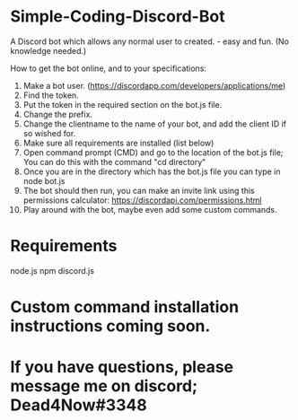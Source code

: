 # Simple-Coding-Discord-Bot
A Discord bot which allows any normal user to created. - easy and fun. (No knowledge needed.)

How to get the bot online, and to your specifications:

1. Make a bot user. (https://discordapp.com/developers/applications/me)
2. Find the token.
3. Put the token in the required section on the bot.js file.
4. Change the prefix.
5. Change the clientname to the name of your bot, and add the client ID if so wished for.
6. Make sure all requirements are installed (list below)
7. Open command prompt (CMD) and go to the location of the bot.js file; You can do this with the command "cd directory"
8. Once you are in the directory which has the bot.js file you can type in node bot.js
9. The bot should then run, you can make an invite link using this permissions calculator: https://discordapi.com/permissions.html
10. Play around with the bot, maybe even add some custom commands.

# Requirements

node.js
npm
discord.js

# Custom command installation instructions coming soon.

# If you have questions, please message me on discord; Dead4Now#3348
